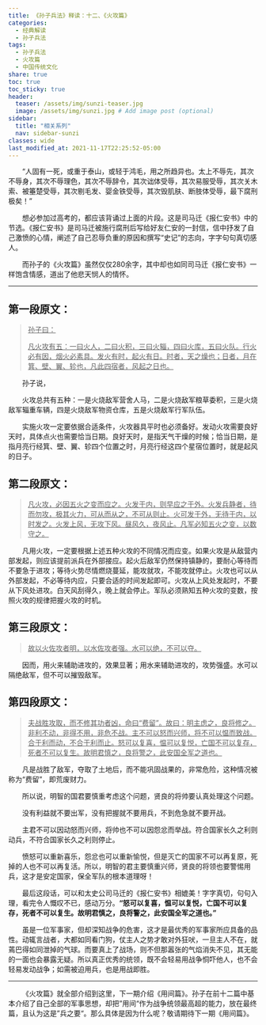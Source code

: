 ```yaml
---
title: 《孙子兵法》释读：十二、《火攻篇》
categories:
  - 经典解读
  - 孙子兵法
tags: 
  - 孙子兵法
  - 火攻篇
  - 中国传统文化
share: true
toc: true
toc_sticky: true
header:
  teaser: /assets/img/sunzi-teaser.jpg
  image: /assets/img/sunzi.jpg # Add image post (optional)
sidebar:
  title: "相关系列"
  nav: sidebar-sunzi
classes: wide
last_modified_at: 2021-11-17T22:25:52-05:00
---
```




&emsp;&emsp;“人固有一死，或重于泰山，或轻于鸿毛，用之所趋异也。太上不辱先，其次不辱身，其次不辱理色，其次不辱辞令，其次诎体受辱，其次易服受辱，其次关木索、被箠楚受辱，其次剔毛发、婴金铁受辱，其次毁肌肤、断肢体受辱，最下腐刑极矣！”

&emsp;&emsp;想必参加过高考的，都应该背诵过上面的片段。这是司马迁《报仁安书》中的节选。《报仁安书》是司马迁被施行腐刑后写给好友仁安的一封信，信中抒发了自己激愤的心情，阐述了自己忍辱负重的原因和撰写“史记”的志向，字字句句真切感人。

&emsp;&emsp;而孙子的《火攻篇》虽然仅仅280余字，其中却也如同司马迁《报仁安书》一样饱含情感，道出了他悲天悯人的情怀。

---

## 第一段原文：

> <u>孙子曰：</u>
>
> <u>凡火攻有五：一曰火人，二曰火积，三曰火辎，四曰火库，五曰火队。行火必有因，烟火必素具。发火有时，起火有日。时者，天之燥也；日者，月在箕、壁、翼、轸也，凡此四宿者，风起之日也。</u>

&emsp;&emsp;孙子说，

&emsp;&emsp;火攻总共有五种：一是火烧敌军营舍人马，二是火烧敌军粮草委积，三是火烧敌军辎重车辆，四是火烧敌军物资仓库，五是火烧敌军行军队伍。

&emsp;&emsp;实施火攻一定要依据合适条件，火攻器具平时也必须备好。发动火攻需要良好天时，具体点火也需要恰当日期。良好天时，是指天气干燥的时候；恰当日期，是指月亮行经箕、壁、翼、轸四个位置之时，月亮行经这四个星宿位置时，就是起风的日子。

## 第二段原文：

> <u>凡火攻，必因五火之变而应之。火发于内，则早应之于外。火发兵静者，待而勿攻，极其火力，可从而从之，不可从则止。火可发于外，无待于内，以时发之。火发上风，无攻下风。昼风久，夜风止。凡军必知五火之变，以数守之。</u>

&emsp;&emsp;凡用火攻，一定要根据上述五种火攻的不同情况而应变。如果火攻是从敌营内部发起，则应该提前派兵在外部接应。起火后敌军仍然保持镇静的，要耐心等待而不要急于进攻；等待火势尽情燃烧蔓延，能攻就攻，不能攻就停止。火攻也可以从外部发起，不必等待内应，只要合适的时间发起即可。火攻从上风处发起时，不要从下风处进攻。白天风刮得久，晚上就会停止。军队必须熟知五种火攻的变数，按照火攻的规律把握火攻的时机。

## 第三段原文：

> <u>故以火佐攻者明，以水佐攻者强。水可以绝，不可以夺。</u>

&emsp;&emsp;因而，用火来辅助进攻的，效果显著；用水来辅助进攻的，攻势强盛。水可以隔绝敌军，但不可以摧毁敌军。

## 第四段原文：

> <u>夫战胜攻取，而不修其功者凶，命曰“费留”。故曰：明主虑之，良将修之。非利不动，非得不用，非危不战。主不可以怒而兴师，将不可以愠而致战。合于利而动，不合于利而止。怒可以复喜，愠可以复悦，亡国不可以复存，死者不可以复生。故明君慎之，良将警之，此安国全军之道也。</u>

&emsp;&emsp;凡是战胜了敌军，夺取了土地后，而不能巩固战果的，非常危险，这种情况被称为“费留”，即荒废财力。

&emsp;&emsp;所以说，明智的国君要慎重考虑这个问题，贤良的将帅要认真处理这个问题。

&emsp;&emsp;没有利益就不要出军，没有把握就不要用兵，不到危急就不要开战。

&emsp;&emsp;主君不可以因动怒而兴师，将帅也不可以因怨忿而举战。符合国家长久之利则动兵，不符合国家长久之利则停止。

&emsp;&emsp;愤怒可以重新喜乐，怨忿也可以重新愉悦，但是灭亡的国家不可以再复原，死掉的人也不可以再复活。所以，明智的君主要慎重兴师，贤良的将领也要警惕用兵，这才是安定国家，保全军队的根本道理呀！

&emsp;&emsp;最后这段话，可以和太史公司马迁的《报仁安书》相媲美！字字真切，句句入理，看完令人慨叹不已，感动万分。**“怒可以复喜，愠可以复悦，亡国不可以复存，死者不可以复生。故明君慎之，良将警之，此安国全军之道也。”**

&emsp;&emsp;虽是一位军事家，但却深知战争的危害，这才是最优秀的军事家所应具备的品性。动辄言战者，大都如同看门狗，仗主人之势才敢对外狂吠，一旦主人不在，就蔫巴得如同泄掉的气球。而要真上了战场，则不但那嚣张的气焰消失不见，其无能的一面也会暴露无疑。所以真正优秀的统领，既不会轻易用战争恫吓他人，也不会轻易发动战争；如需被迫用兵，也是用战即胜。

---

&emsp;&emsp;《火攻篇》就全部介绍到这里，下一期介绍《用间篇》。孙子在前十二篇中基本介绍了自己全部的军事思想，却把”用间“作为战争统领最高超的能力，放在最终篇，且认为这是”兵之要“。那么具体是因为什么呢？敬请期待下一期《用间篇》。

